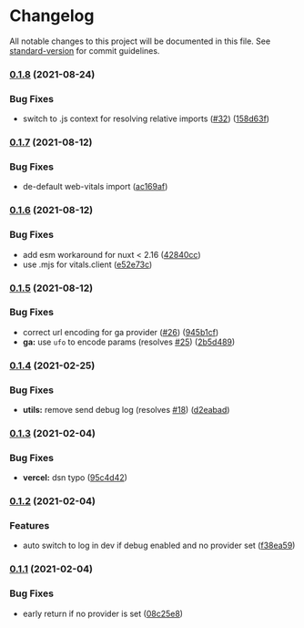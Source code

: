 # Changelog

All notable changes to this project will be documented in this file. See [standard-version](https://github.com/conventional-changelog/standard-version) for commit guidelines.

### [0.1.8](https://github.com/nuxt-community/web-vitals-module/compare/v0.1.7...v0.1.8) (2021-08-24)


### Bug Fixes

* switch to .js context for resolving relative imports ([#32](https://github.com/nuxt-community/web-vitals-module/issues/32)) ([158d63f](https://github.com/nuxt-community/web-vitals-module/commit/158d63f29f97db14cc0076dcff256d127a2db5ea))

### [0.1.7](https://github.com/nuxt-community/web-vitals-module/compare/v0.1.6...v0.1.7) (2021-08-12)


### Bug Fixes

* de-default web-vitals import ([ac169af](https://github.com/nuxt-community/web-vitals-module/commit/ac169afaa248bf419b7fc30894e1f93c8f4e9910))

### [0.1.6](https://github.com/nuxt-community/web-vitals-module/compare/v0.1.5...v0.1.6) (2021-08-12)


### Bug Fixes

* add esm workaround for nuxt < 2.16 ([42840cc](https://github.com/nuxt-community/web-vitals-module/commit/42840ccddbe9ff449c95ca8a9d8297f8a68b6b71))
* use .mjs for vitals.client ([e52e73c](https://github.com/nuxt-community/web-vitals-module/commit/e52e73c8f23face06439652c5a38d5168b53ab0c))

### [0.1.5](https://github.com/nuxt-community/web-vitals-module/compare/v0.1.4...v0.1.5) (2021-08-12)


### Bug Fixes

* correct url encoding for ga provider ([#26](https://github.com/nuxt-community/web-vitals-module/issues/26)) ([945b1cf](https://github.com/nuxt-community/web-vitals-module/commit/945b1cf33076f666259855958e75fde0d1721b5a))
* **ga:** use `ufo` to encode params (resolves [#25](https://github.com/nuxt-community/web-vitals-module/issues/25)) ([2b5d489](https://github.com/nuxt-community/web-vitals-module/commit/2b5d489b159389813d351099910c84b320510845))

### [0.1.4](https://github.com/nuxt-community/web-vitals-module/compare/v0.1.3...v0.1.4) (2021-02-25)


### Bug Fixes

* **utils:** remove send debug log (resolves [#18](https://github.com/nuxt-community/web-vitals-module/issues/18)) ([d2eabad](https://github.com/nuxt-community/web-vitals-module/commit/d2eabadb33690e1f4472ae37c4351a7747d66b69))

### [0.1.3](https://github.com/nuxt-community/web-vitals-module/compare/v0.1.2...v0.1.3) (2021-02-04)


### Bug Fixes

* **vercel:** dsn typo ([95c4d42](https://github.com/nuxt-community/web-vitals-module/commit/95c4d42082f7d31e17a7bf0edb4a88789fd611c7))

### [0.1.2](https://github.com/nuxt-community/web-vitals-module/compare/v0.1.1...v0.1.2) (2021-02-04)


### Features

* auto switch to log in dev if debug enabled and no provider set ([f38ea59](https://github.com/nuxt-community/web-vitals-module/commit/f38ea596a70223d1859383fac175dca11288e31a))

### [0.1.1](https://github.com/nuxt-community/web-vitals-module/compare/v0.1.0...v0.1.1) (2021-02-04)


### Bug Fixes

* early return if no provider is set ([08c25e8](https://github.com/nuxt-community/web-vitals-module/commit/08c25e809239564df9213986cb709256f445739c))
